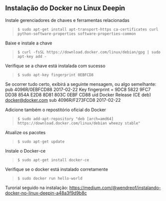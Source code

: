 ## Instalação do Docker no Linux Deepin

Instale gerenciadores de chaves e ferramentas relacionadas
> ``` $ sudo apt-get install apt-transport-https ca-certificates curl python-software-properties software-properties-common ```

Baixe e instale a chave 
> ``` $ curl -fsSL https://download.docker.com/linux/debian/gpg | sudo apt-key add - ```

Verifique se a chave está instalada com sucesso
> ``` $ sudo apt-key fingerprint 0EBFCD8 ```

Se ocorrer tudo certo, exibirá a seguinte mensagem, ou algo semelhante:
pub 4096R/0EBFCD88 2017-02-22 Key fingerprint = 9DC8 5822 9FC7 DD38 854A E2D8 8D81 803C 0EBF CD88 
 uid Docker Release (CE deb) <docker@docker.com> 
 sub 4096R/F273FCD8 2017-02-22

Adicione também o repostitório oficial do Docker
> ``` $ sudo add-apt-repository "deb [arch=amd64] https://download.docker.com/linux/debian wheezy stable" ```

Atualize os pacotes
> ``` $ sudo apt-get update ```

Instale o Docker-ce
> ``` $ sudo apt-get install docker-ce ```

Verifique se o docker está instalado corretamente
> ``` $ sudo docker run hello-world ```


Turorial seguido na instalação:
https://medium.com/@wendreof/instalando-docker-no-linux-deepin-a48a3f9d9b8c
